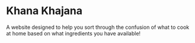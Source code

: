 # Khana Khajana

A website designed to help you sort through the confusion of what to cook at home based on what ingredients you have available!
